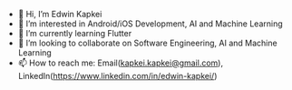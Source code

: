 - 👋 Hi, I’m Edwin Kapkei
- 👀 I’m interested in Android/iOS Development, AI and Machine Learning
- 🌱 I’m currently learning Flutter
- 💞️ I’m looking to collaborate on Software Engineering, AI and Machine Learning
- 📫 How to reach me: Email(kapkei.kapkei@gmail.com), LinkedIn(https://www.linkedin.com/in/edwin-kapkei/)

